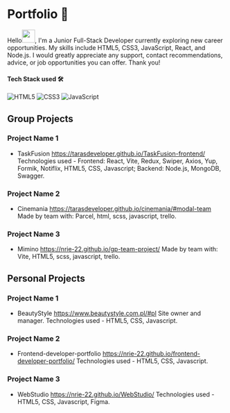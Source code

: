 # Portfolio 💼

Hello<img src="https://media.giphy.com/media/hvRJCLFzcasrR4ia7z/giphy.gif" width="30">, I'm a Junior Full-Stack Developer currently exploring new career opportunities. My skills include HTML5, CSS3, JavaScript, React, and Node.js. I would greatly appreciate any support, contact recommendations, advice, or job opportunities you can offer. Thank you!

#### Tech Stack used 🛠️

![HTML5](https://img.shields.io/badge/HTML5-E34F26?style=for-the-badge&logo=html5&logoColor=white)
![CSS3](https://img.shields.io/badge/CSS3-1572B6?style=for-the-badge&logo=css3&logoColor=white)
![JavaScript](https://img.shields.io/badge/JavaScript-323330?style=for-the-badge&logo=javascript&logoColor=F7DF1E)

## Group Projects

### Project Name 1
- TaskFusion
https://tarasdeveloper.github.io/TaskFusion-frontend/
Technologies used -
Frontend: React, Vite, Redux, Swiper, Axios, Yup, Formik, Notiflix, HTML5, CSS, Javascript;
Backend: Node.js, MongoDB, Swagger.

### Project Name 2
- Cinemania
https://tarasdeveloper.github.io/cinemania/#modal-team
Made by team with: Parcel, html, scss, javascript, trello.

### Project Name 3
- Mimino
https://nrie-22.github.io/gp-team-project/
Made by team with: Vite, HTML5, scss, javascript, trello.

## Personal Projects

### Project Name 1
- BeautyStyle
https://www.beautystyle.com.pl/#pl
Site owner and manager.
Technologies used - HTML5, CSS, Javascript.

### Project Name 2
- Frontend-developer-portfolio 
https://nrie-22.github.io/frontend-developer-portfolio/
Technologies used - HTML5, CSS, Javascript.

### Project Name 3
- WebStudio
https://nrie-22.github.io/WebStudio/
Technologies used - HTML5, CSS, Javascript, Figma.